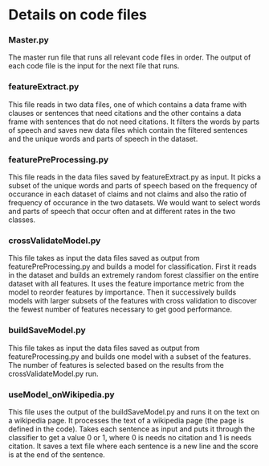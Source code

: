 # Details on code files 

### Master.py
The master run file that runs all relevant code files in order. The output of each code file is the input for the next file that runs. 

### featureExtract.py
This file reads in two data files, one of which contains a data frame with clauses or sentences that need citations and the other contains a data frame with sentences that do not need citations. It filters the words by parts of speech and saves new data files which contain the filtered sentences and the unique words and parts of speech in the dataset. 

### featurePreProcessing.py
This file reads in the data files saved by featureExtract.py as input. It picks a subset of the unique words and parts of speech based on the frequency of occurance in each dataset of claims and not claims and also the ratio of frequency of occurance in the two datasets. We would want to select words and parts of speech that occur often and at different rates in the two classes. 

### crossValidateModel.py
This file takes as input the data files saved as output from featurePreProcessing.py and builds a model for classification. First it reads in the dataset and builds an extremely random forest classifier on the entire dataset with all features. It uses the feature importance metric from the model to reorder features by importance. Then it successively builds models with larger subsets of the features with cross validation to discover the fewest number of features necessary to get good performance. 

### buildSaveModel.py
This file takes as input the data files saved as output from featureProcessing.py and builds one model with a subset of the features. The number of features is selected based on the results from the crossValidateModel.py run. 

### useModel_onWikipedia.py
This file uses the output of the buildSaveModel.py and runs it on the text on a wikipedia page. It processes the text of a wikipedia page (the page is defined in the code). Takes each sentence as input and puts it through the classifier to get a value 0 or 1, where 0 is needs no citation and 1 is needs citation. It saves a text file where each sentence is a new line and the score is at the end of the sentence. 
